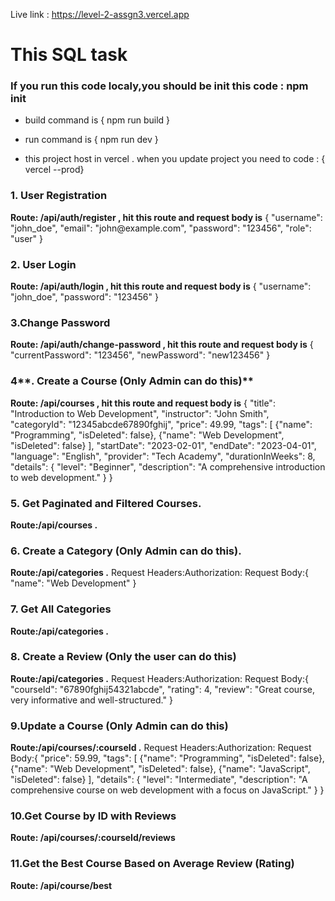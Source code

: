 Live link : https://level-2-assgn3.vercel.app



<h1> This SQL task </h1>

<h3>If you run this code localy,you should be init this code : npm init </h3>

* build command is { npm run build }
* run command is { npm run dev }

* this project host in vercel . when you update project you need to code : { vercel --prod}

<h3>1. User Registration</h3> <b>Route: /api/auth/register  , hit this route and request body is</b>
 {
    "username": "john_doe",
    "email": "john@example.com",
    "password": "123456",
    "role": "user"
}
<h3>2. User Login</h3> <b>Route: /api/auth/login  , hit this route and request body is</b>
 {
    "username": "john_doe",
    "password": "123456"
}
<h3>3.Change Password</h3> <b>Route: /api/auth/change-password  , hit this route and request body is</b>
{
    "currentPassword": "123456",
    "newPassword": "new123456"
}
<h3>4**. Create a Course (Only Admin can do this)**</h3> <b>Route: /api/courses  , hit this route and request body is</b>
{
    "title": "Introduction to Web Development",
    "instructor": "John Smith",
    "categoryId": "12345abcde67890fghij",
    "price": 49.99,
    "tags": [
        {"name": "Programming", "isDeleted": false},
        {"name": "Web Development", "isDeleted": false}
    ],
    "startDate": "2023-02-01",
    "endDate": "2023-04-01",
    "language": "English",
    "provider": "Tech Academy",
    "durationInWeeks": 8,
    "details": {
        "level": "Beginner",
        "description": "A comprehensive introduction to web development."
    }
}

<h3>5. Get Paginated and Filtered Courses.</h3> <b>Route:/api/courses  .</b>

<h3>6. Create a Category (Only Admin can do this).</h3> <b>Route:/api/categories  .</b>
Request Headers:Authorization: <ADMIN_JWT_TOKEN>
Request Body:{
    "name": "Web Development"
}
<h3>7. Get All Categories</h3> <b>Route:/api/categories  .</b>
<h3>8.  Create a Review (Only the user can do this)</h3> <b>Route:/api/categories  .</b>
Request Headers:Authorization: <USER_JWT_TOKEN>
Request Body:{
    "courseId": "67890fghij54321abcde",
    "rating": 4,
    "review": "Great course, very informative and well-structured."
}
<h3>9.Update a Course (Only Admin can do this)</h3> <b>Route:/api/courses/:courseId  .</b>
Request Headers:Authorization: <ADMIN_JWT_TOKEN>
Request Body:{
    "price": 59.99,
    "tags": [
        {"name": "Programming", "isDeleted": false},
        {"name": "Web Development", "isDeleted": false},
        {"name": "JavaScript", "isDeleted": false}
    ],
    "details": {
        "level": "Intermediate",
        "description": "A comprehensive course on web development with a focus on JavaScript."
    }
}
<h3>10.Get Course by ID with Reviews</h3> <b>Route: /api/courses/:courseId/reviews</b>

<h3>11.Get the Best Course Based on Average Review (Rating)</h3> <b>Route: /api/course/best</b>
